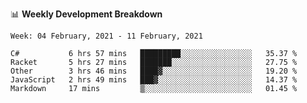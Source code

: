 📊 **Weekly Development Breakdown**
<!--START_SECTION:waka-->
```text
Week: 04 February, 2021 - 11 February, 2021

C#           6 hrs 57 mins   █████████░░░░░░░░░░░░░░░░   35.37 % 
Racket       5 hrs 27 mins   ███████░░░░░░░░░░░░░░░░░░   27.75 % 
Other        3 hrs 46 mins   ████▓░░░░░░░░░░░░░░░░░░░░   19.20 % 
JavaScript   2 hrs 49 mins   ███▓░░░░░░░░░░░░░░░░░░░░░   14.37 % 
Markdown     17 mins         ▒░░░░░░░░░░░░░░░░░░░░░░░░   01.45 % 
```
<!--END_SECTION:waka-->
